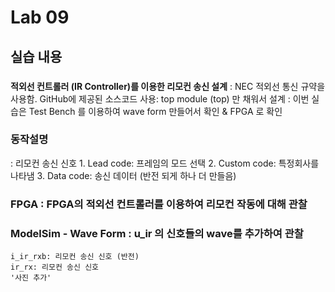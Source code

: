 # Lab 09
## 실습 내용
 ###
 **적외선 컨트롤러 (IR Controller)를 이용한 리모컨 송신 설계** 
  : NEC 적외선 통신 규약을 사용함.
  GitHub에 제공된 소스코드 사용: top module (top) 만 채워서 설계 : 이번 실습은 Test Bench 를 이용하여 wave form 만들어서 확인 & FPGA 로 확인
  ### **동작설명**
  : 리모컨 송신 신호 
	  1. Lead code: 프레임의 모드 선택
	  2. Custom code: 특정회사를 나타냄
	  3. Data code: 송신 데이터 (반전 되게 하나 더 만들음)
  ### **FPGA** : FPGA의 적외선 컨트롤러를 이용하여 리모컨 작동에 대해 관찰 
  ### **ModelSim - Wave Form** : u_ir 의 신호들의 wave를 추가하여 관찰
    i_ir_rxb: 리모컨 송신 신호 (반전)
    ir_rx: 리모컨 송신 신호
    '사진 추가'
    

<!--stackedit_data:
eyJoaXN0b3J5IjpbMjAzNzYzODE2MywtMjEzMjk5NzI0MywtMT
AxMTk3NzQ2LC0xOTk0MzQyNzYwLDIxMTA4OTY5NDcsLTIxMDE4
NzYxNTldfQ==
-->